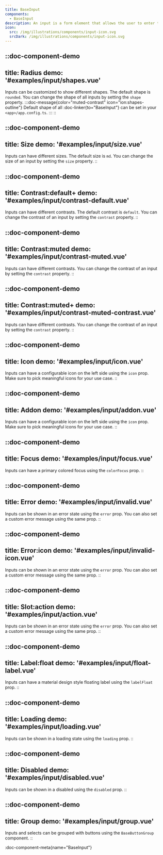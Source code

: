 ```yaml
---
title: BaseInput
components: 
  - BaseInput
description: An input is a form element that allows the user to enter text or numeric data from the keyboard. Explore the available options.
icon:
  src: /img/illustrations/components/input-icon.svg
  srcDark: /img/illustrations/components/input-icon.svg
---
```


::doc-component-demo
---
title: Radius
demo: '#examples/input/shapes.vue'
---
Inputs can be customized to show different shapes. The default shape is `rounded`. You can change the shape of all inputs by setting the `shape` property.
:::doc-message{color="muted-contrast" icon="ion:shapes-outline"}
Default shape of all :doc-linker{to="BaseInput"} can be set in your `<app>/app.config.ts`.
:::
::


::doc-component-demo
---
title: Size
demo: '#examples/input/size.vue'
---
Inputs can have different sizes. The default size is `md`. You can change the size of an input by setting the `size` property.
::


::doc-component-demo
---
title: Contrast:default+
demo: '#examples/input/contrast-default.vue'
---
Inputs can have different contrasts. The default contrast is `default`. You can change the contrast of an input by setting the `contrast` property.
::


::doc-component-demo
---
title: Contrast:muted
demo: '#examples/input/contrast-muted.vue'
---
Inputs can have different contrasts. You can change the contrast of an input by setting the `contrast` property.
::


::doc-component-demo
---
title: Contrast:muted+
demo: '#examples/input/contrast-muted-contrast.vue'
---
Inputs can have different contrasts. You can change the contrast of an input by setting the `contrast` property.
::


::doc-component-demo
---
title: Icon
demo: '#examples/input/icon.vue'
---
Inputs can have a configurable icon on the left side using the `icon` prop. Make sure to pick meaningful icons for your use case.
::


::doc-component-demo
---
title: Addon
demo: '#examples/input/addon.vue'
---
Inputs can have a configurable icon on the left side using the `icon` prop. Make sure to pick meaningful icons for your use case.
::

::doc-component-demo
---
title: Focus
demo: '#examples/input/focus.vue'
---
Inputs can have a primary colored focus using the `colorFocus` prop.
::

::doc-component-demo
---
title: Error
demo: '#examples/input/invalid.vue'
---
Inputs can be shown in an error state using the `error` prop. You can also set a custom error message using the same prop.
::

::doc-component-demo
---
title: Error:icon
demo: '#examples/input/invalid-icon.vue'
---
Inputs can be shown in an error state using the `error` prop. You can also set a custom error message using the same prop.
::

::doc-component-demo
---
title: Slot:action
demo: '#examples/input/action.vue'
---
Inputs can be shown in an error state using the `error` prop. You can also set a custom error message using the same prop.
::

::doc-component-demo
---
title: Label:float
demo: '#examples/input/float-label.vue'
---
Inputs can have a material design style floating label using the `labelFloat` prop.
::

::doc-component-demo
---
title: Loading
demo: '#examples/input/loading.vue'
---
Inputs can be shown in a loading state using the `loading` prop.
::


::doc-component-demo
---
title: Disabled
demo: '#examples/input/disabled.vue'
---
Inputs can be shown in a disabled using the `disabled` prop.
::

::doc-component-demo
---
title: Group
demo: '#examples/input/group.vue'
---
Inputs and selects can be grouped with buttons using the `BaseButtonGroup` component.
::

:doc-component-meta{name="BaseInput"}